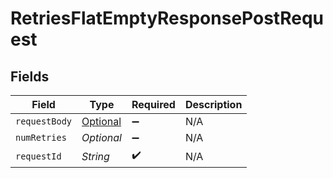 # RetriesFlatEmptyResponsePostRequest


## Fields

| Field                                                                                                                   | Type                                                                                                                    | Required                                                                                                                | Description                                                                                                             |
| ----------------------------------------------------------------------------------------------------------------------- | ----------------------------------------------------------------------------------------------------------------------- | ----------------------------------------------------------------------------------------------------------------------- | ----------------------------------------------------------------------------------------------------------------------- |
| `requestBody`                                                                                                           | [Optional<RetriesFlatEmptyResponsePostRequestBody>](../../models/operations/RetriesFlatEmptyResponsePostRequestBody.md) | :heavy_minus_sign:                                                                                                      | N/A                                                                                                                     |
| `numRetries`                                                                                                            | *Optional<Long>*                                                                                                        | :heavy_minus_sign:                                                                                                      | N/A                                                                                                                     |
| `requestId`                                                                                                             | *String*                                                                                                                | :heavy_check_mark:                                                                                                      | N/A                                                                                                                     |